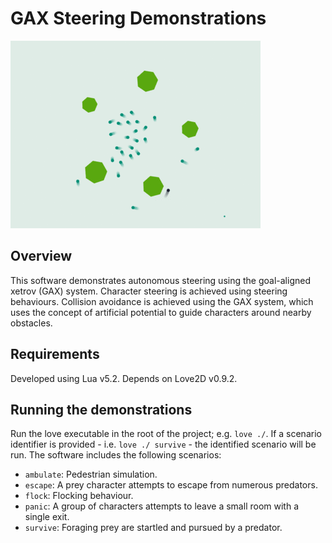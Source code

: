# GAX Steering Demonstrations

![Screenshot](screenshot.gif)

## Overview

This software demonstrates autonomous steering using the goal-aligned xetrov (GAX) system. Character steering is achieved using steering behaviours. Collision avoidance is achieved using the GAX system, which uses the concept of artificial potential to guide characters around nearby obstacles.

## Requirements

Developed using Lua v5.2. Depends on Love2D v0.9.2.

## Running the demonstrations

Run the love executable in the root of the project; e.g. `love ./`. If a scenario identifier is provided - i.e. `love ./ survive` - the identified scenario will be run. The software includes the following scenarios:

* `ambulate`: Pedestrian simulation.
* `escape`: A prey character attempts to escape from numerous predators.
* `flock`: Flocking behaviour.
* `panic`: A group of characters attempts to leave a small room with a single exit.
* `survive`: Foraging prey are startled and pursued by a predator.

